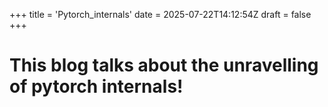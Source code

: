 +++
title = 'Pytorch_internals'
date = 2025-07-22T14:12:54Z
draft = false
+++

# This blog talks about the unravelling of pytorch internals!
